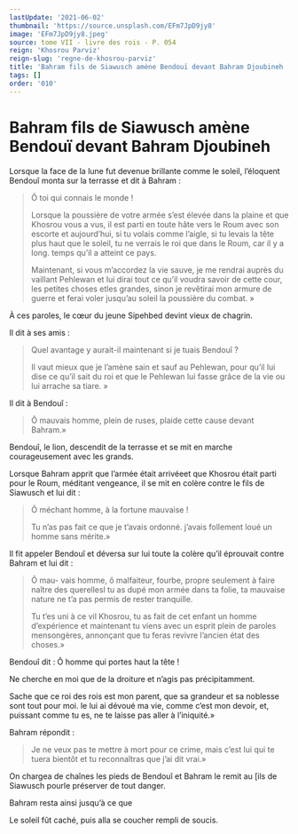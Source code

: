 ```yaml
---
lastUpdate: '2021-06-02'
thumbnail: 'https://source.unsplash.com/EFm7JpD9jy8'
image: 'EFm7JpD9jy8.jpeg'
source: tome VII - livre des rois - P. 054
reign: 'Khosrou Parviz'
reign-slug: 'regne-de-khosrou-parviz'
title: 'Bahram fils de Siawusch amène Bendouï devant Bahram Djoubineh | Le Livre des Rois | Shâhnâmeh'
tags: []
order: '010'
---
```


# Bahram fils de Siawusch amène Bendouï devant Bahram Djoubineh

Lorsque la face de la lune fut devenue brillante comme le soleil, l’éloquent Bendouî monta sur la terrasse et dit à Bahram :

> Ô toi qui connais le monde !
>
> Lorsque la poussière de votre armée s’est élevée dans la plaine et que Khosrou vous a vus, il est parti en toute hâte vers le Roum avec son escorte et aujourd’hui, si tu volais comme l’aigle, si tu levais la tête plus haut que le soleil, tu ne verrais le roi que dans le Roum, car il y a long. temps qu’il a atteint ce pays.
>
> Maintenant, si vous m’accordez la vie sauve, je me rendrai auprès du vaillant Pehlewan et lui dirai tout ce qu’il voudra savoir de cette cour, les petites choses etles grandes, sinon je revêtirai mon armure de guerre et ferai voler jusqu’au soleil la poussière du combat. »

À ces paroles, le cœur du jeune Sipehbed devint vieux de chagrin.

Il dit à ses amis :

> Quel avantage y aurait-il maintenant si je tuais Bendouî ?
>
> Il vaut mieux que je l’amène sain et sauf au Pehlewan, pour qu’il lui dise ce qu’il sait du roi et que le Pehlewan lui fasse grâce de la vie ou lui arrache sa tiare. »

Il dit à Bendouî :

> Ô mauvais homme, plein de ruses, plaide cette cause devant Bahram.»

Bendouî, le lion, descendit de la terrasse et se mit en marche courageusement avec les grands.

Lorsque Bahram apprit que l’armée était arrivéeet que Khosrou était parti pour le Roum, méditant vengeance, il se mit en colère contre le fils de Siawusch et lui dit :

> Ô méchant homme, à la fortune mauvaise !
>
> Tu n’as pas fait ce que je t’avais ordonné. j’avais follement loué un homme sans mérite.»

Il fit appeler Bendouî et déversa sur lui toute la colère qu’il éprouvait contre Bahram et lui dit :

> Ô mau-
vais homme, ô malfaiteur, fourbe, propre seulement à faire naître des querellesl tu as dupé mon armée dans ta folie, ta mauvaise nature ne t’a pas permis de rester tranquille.
>
> Tu t’es uni à ce vil Khosrou, tu as fait de cet enfant un homme d’expérience et maintenant tu viens avec un esprit plein de paroles mensongères, annonçant que tu feras revivre l’ancien état des choses.»

Bendouî
dit : Ô homme qui portes haut la tête !

Ne cherche en moi que de la droiture et n’agis pas précipitamment.

Sache que ce roi des rois est mon parent, que sa grandeur et sa noblesse sont tout pour moi. le lui ai dévoué ma vie, comme c’est mon devoir, et, puissant comme tu es, ne te laisse pas aller à l’iniquité.»

Bahram répondit :

> Je ne veux pas te mettre à mort pour ce crime, mais c’est lui qui te tuera bientôt et tu reconnaîtras que j’ai dit vrai.»

On chargea de chaînes les pieds de Bendouî et Bahram le remit au [ils de Siawusch pourle préserver de tout danger.

Bahram resta ainsi jusqu’à ce que

Le soleil fût caché, puis alla se coucher rempli de soucis.
